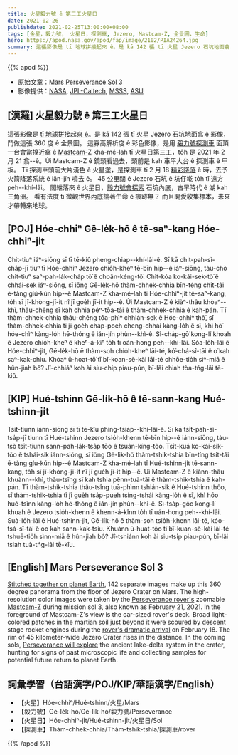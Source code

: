 ```yaml
---
title: 火星毅力號 ê 第三工火星日
date: 2021-02-26
publishdate: 2021-02-25T13:00:00+08:00
tags: [金星，毅力號， 火星日，探測車, Jezero, Mastcam-Z, 全景圖，生命]
hero: https://apod.nasa.gov/apod/fap/image/2102/PIA24264.jpg
summary: 這張影像是 tī 地球拼接起來 ê。是 kā 142 張 tī 火星 Jezero 石坑地面翕 ê 影像，鬥做這張 360 度 ê 全景圖。
---
```


{{% apod %}}

- 原始文章：[Mars Perseverance Sol 3](https://apod.nasa.gov/apod/ap210226.html)
- 影像提供：[NASA][NASA], [JPL-Caltech][JPL-Caltech], [MSSS][MSSS], [ASU][ASU]


## [漢羅] 火星毅力號 ê 第三工火星日

這張影像是 [tī 地球拼接起來 ê][Stitched together on planet Earth]。是 kā 142 張 tī 火星 Jezero 石坑地面翕 ê 影像，鬥做這張 360 度 ê 全景圖。
這寡高解析度 ê 彩色影像，是用 [毅力號探測車][Perseverance rover's] 面頂一台會當搝近翕 ê [Mastcam-Z][Mastcam-Z] kha-mé-lah tī 火星日第三工，to̍h 是 2021 年 2 月 21 翕--ê。Ùi Mastcam-Z ê 鏡頭看過去，頭前是 kah 車平大台 ê 探測車 ê 甲板。
Tī 探測車頭前大片淺色 ê 火星塗，是探測車 tī 2 月 18 [精彩降落][rover's dramatic arrival] ê 時，去予火箭降落系統 ê iăn-jín 噴去 ê。
45 公里闊 ê Jezero 石坑 ê 坑仔墘 to̍h tī 遠方 peh--khí-lâi。
閣紲落來 ê 火星日，[毅力號會探索][Perseverance will explore] 石坑內底，古早時代 ê 湖 kah 三角洲。
看有法度 tī 微觀世界內底揣著生命 ê 痕跡無？
而且閣愛收集標本，未來才帶轉來地球。

## [POJ] Hóe-chhiⁿ Gē-le̍k-hō ê tē-saⁿ-kang Hóe-chhiⁿ-ji̍t

Chit-tiuⁿ iáⁿ-siōng sī tī tē-kiû pheng-chiap--khí-lâi-ê. Sī kā chi̍t-pah-sì-cha̍p-jī tiuⁿ tī Hóe-chhiⁿ Jezero chio̍h-kheⁿ tē-bīn hip--ê iáⁿ-siōng, tàu-chò chi̍t-tiuⁿ saⁿ-pah-la̍k-cha̍p tō͘ ê choân-kéng-tô͘.
Chi̍t-kóa ko-kái-sek-tō͘ ê chhái-sek iáⁿ-siōng, sī iōng Gē-le̍k-hō thàm-chhek-chhia bīn-téng chi̍t-tâi ē-tàng giú-kūn hip--ê Mastcam-Z kha-mé-lah tī Hóe-chhiⁿ-ji̍t tē-saⁿ-kang, to̍h sī jī-khòng-jī-it nî jī goe̍h jī-it hip--ê.
Ùi Mastcam-Z ê kiàⁿ-thâu khòaⁿ--khì, thâu-chêng sī kah chhia pêⁿ-tōa-tâi ê thàm-chhek-chhia ê kah-pán.
Tī thàm-chhek-chhia thâu-chêng tōa-phìⁿ chhián-sek ê Hóe-chhiⁿ thô͘, sī thàm-chhek-chhia tī jī goe̍h cha̍p-poeh cheng-chhái kàng-lo̍h ê sī, khì hō͘ hóe-chìⁿ kàng-lo̍h hē-thóng ê iăn-jín phùn--khì-ê.
Sì-cha̍p-gō͘ kong-lí khoah ê Jezero chio̍h-kheⁿ ê kheⁿ-á-kîⁿ to̍h tī oán-hong peh--khí-lâi.
Sòa-lo̍h-lâi ê Hóe-chhiⁿ-ji̍t, Gē-le̍k-hō ē thàm-soh chio̍h-kheⁿ lāi-té, kó͘-chá-sî-tāi ê o͘ kah saⁿ-kak-chiu.
Khòaⁿ ū-hoat-tō͘ tī bî-koan-sè-kài lāi-té chhōe-tio̍h sìⁿ-miā ê hûn-jiah bô?
Jî-chhiáⁿ koh ài siu-chi̍p piau-pún, bī-lâi chiah tòa-tńg-lâi tē-kiû.


## [KIP] Hué-tshinn Gē-li̍k-hō ê tē-sann-kang Hué-tshinn-ji̍t

Tsit-tiunn iánn-siōng sī tī tē-kîu phing-tsiap--khí-lâi-ê. Sī kā tsi̍t-pah-sì-tsa̍p-jī tiunn tī Hué-tshinn Jezero tsio̍h-khenn tē-bīn hip--ê iánn-siōng, tàu-tsò tsi̍t-tiunn sann-pah-la̍k-tsa̍p tōo ê tsuân-kíng-tôo.
Tsi̍t-kuá ko-kái-sik-tōo ê tshái-sik iánn-siōng, sī iōng Gē-li̍k-hō thàm-tshik-tshia bīn-tíng tsi̍t-tâi ē-tàng gíu-kūn hip--ê Mastcam-Z kha-mé-lah tī Hué-tshinn-ji̍t tē-sann-kang, to̍h sī jī-khòng-jī-it nî jī gue̍h jī-it hip--ê.
Uì Mastcam-Z ê kiànn-thâu khuànn--khì, thâu-tsîng sī kah tshia pênn-tuā-tâi ê thàm-tshik-tshia ê kah-pán.
Tī thàm-tshik-tshia thâu-tsîng tuā-phìnn tshián-sik ê Hué-tshinn thôo, sī thàm-tshik-tshia tī jī gue̍h tsa̍p-pueh tsing-tshái kàng-lo̍h ê sī, khì hōo hué-tsìnn kàng-lo̍h hē-thóng ê iăn-jín phùn--khì-ê.
Sì-tsa̍p-gōo kong-lí khuah ê Jezero tsio̍h-khenn ê khenn-á-kînn to̍h tī uán-hong peh--khí-lâi.
Suà-lo̍h-lâi ê Hué-tshinn-ji̍t, Gē-li̍k-hō ē thàm-soh tsio̍h-khenn lāi-té, kóo-tsá-sî-tāi ê oo kah sann-kak-tsiu.
Khuànn ū-huat-tōo tī bî-kuan-sè-kài lāi-té tshuē-tio̍h sìnn-miā ê hûn-jiah bô?
Jî-tshiánn koh ài siu-tsi̍p piau-pún, bī-lâi tsiah tuà-tńg-lâi tē-kîu.


## [English]  Mars Perseverance Sol 3

[Stitched together on planet Earth][Stitched together on planet Earth], 142 separate images make up this 360 degree panorama from the floor of Jezero Crater on Mars. The high-resolution color images were taken by the [Perseverance rover's][Perseverance rover's] zoomable [Mastcam-Z][Mastcam-Z] during mission sol 3, also known as February 21, 2021. In the foreground of Mastcam-Z's view is the car-sized rover's deck. Broad light-colored patches in the martian soil just beyond it were scoured by descent stage rocket engines during the [rover's dramatic arrival][rover's dramatic arrival] on February 18. The rim of 45 kilometer-wide Jezero Crater rises in the distance. In the coming sols, [Perseverance will explore][Perseverance will explore] the ancient lake-delta system in the crater, hunting for signs of past microscopic life and collecting samples for potential future return to planet Earth.

## 詞彙學習（台語漢字/POJ/KIP/華語漢字/English）

- 【火星】Hóe-chhiⁿ/Hué-tshinn/火星/Mars
- 【毅力號】Gē-le̍k-hō/Gē-li̍k-hō/毅力號/Perseverance
- 【火星日】Hóe-chhiⁿ-ji̍t/Hué-tshinn-ji̍t/火星日/Sol
- 【探測車】Thàm-chhek-chhia/Thàm-tshik-tshia/探測車/rover

{{% /apod %}}

[NASA]: https://www.nasa.gov/
[JPL-Caltech]: https://www.jpl.nasa.gov
[MSSS]: http://www.msss.com/
[ASU]: https://mastcamz.asu.edu/
[Stitched together on planet Earth]: https://mars.nasa.gov/resources/25640/mastcam-zs-first-360-degree-panorama/
[Perseverance rover's]: https://mars.nasa.gov/mars2020/
[Mastcam-Z]: https://mastcamz.asu.edu/
[rover's dramatic arrival]: https://apod.nasa.gov/apod/ap210223.html
[Perseverance will explore]: https://mars.nasa.gov/resources/25537/exploring-majestic-jezero-crater-illustration/
